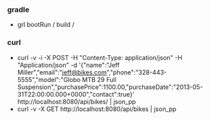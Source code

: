 ### gradle 
- grl bootRun / build / 

### curl 
- curl -v -i -X POST -H "Content-Type: application/json" -H "Application/json" -d  '{"name":"Jeff Miller","email":"jeff@bikes.com","phone":"328-443-5555","model":"Globo MTB 29 Full Suspension","purchasePrice":1100.00,"purchaseDate":"2013-05-31T22:00:00.000+0000","contact":true}' http://localhost:8080/api/bikes/  | json_pp
- curl -v -X GET http://localhost:8080/api/bikes | json_pp

###
